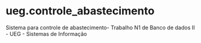 # ueg.controle_abastecimento
Sistema para controle de abastecimento- Trabalho N1 de Banco de dados II - UEG - Sistemas de Informação

